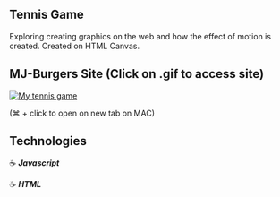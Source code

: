 ## Tennis Game

Exploring creating graphics on the web and how the effect of motion is created.  Created on HTML Canvas.

## MJ-Burgers Site (Click on .gif to access site)

<a href="http://tennis-jg.surge.sh/" target="_blank"><img src="https://i.imgflip.com/2zsu4q.gif" title="My tennis game" /></a>

(&#x2318; + click to open on new tab on MAC)

## Technologies

:coffee: **_Javascript_**

:coffee: **_HTML_**
